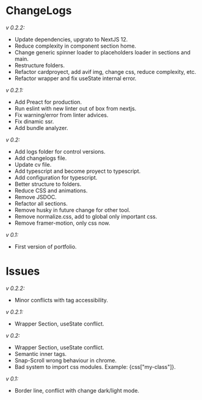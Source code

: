 # ChangeLogs

_v 0.2.2:_

- Update dependencies, upgrato to NextJS 12.
- Reduce complexity in component section home.
- Change generic spinner loader to placeholders loader in sections and main.
- Restructure folders.
- Refactor cardproyect, add avif img, change css, reduce complexity, etc.
- Refactor wrapper and fix useState internal error.

_v 0.2.1:_

- Add Preact for production.
- Run eslint with new linter out of box from nextjs.
- Fix warning/error from linter advices.
- Fix dinamic ssr.
- Add bundle analyzer.

_v 0.2:_

- Add logs folder for control versions.
- Add changelogs file.
- Update cv file.
- Add typescript and become proyect to typescript.
- Add configuration for typescript.
- Better structure to folders.
- Reduce CSS and animations.
- Remove JSDOC.
- Refactor all sections.
- Remove husky in future change for other tool.
- Remove normalize.css, add to global only important css.
- Remove framer-motion, only css now.

_v 0.1:_

- First version of portfolio.

# Issues

_v 0.2.2:_

- Minor conflicts with tag accessibility.

_v 0.2.1:_

- Wrapper Section, useState conflict.

_v 0.2:_

- Wrapper Section, useState conflict.
- Semantic inner tags.
- Snap-Scroll wrong behaviour in chrome.
- Bad system to import css modules. Example: {css["my-class"]}.

_v 0.1:_

- Border line, conflict with change dark/light mode.

